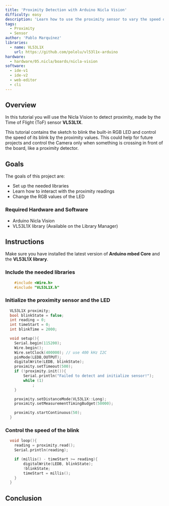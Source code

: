 ```yaml
---
title: 'Proximity Detection with Arduino Nicla Vision'
difficulty: easy
description: 'Learn how to use the proximity sensor to vary the speed of the LED's blink'
tags:
  - Proximity
  - Sensor
author: 'Pablo Marquínez'
libraries: 
  - name: VL53L1X
    url: https://github.com/pololu/vl53l1x-arduino
hardware:
  - hardware/05.nicla/boards/nicla-vision
software:
  - ide-v1
  - ide-v2
  - web-editor
  - cli
---
```


## Overview

In this tutorial you will use the Nicla Vision to detect proximity, made by the Time of Flight (ToF) sensor **VL53L1X**.

This tutorial contains the sketch to blink the built-in RGB LED and control the speed of its blink by the proximity values.
This could help for future projects and control the Camera only when something is crossing in front of the board, like a proximity detector.

## Goals
The goals of this project are:
 - Set up the needed libraries
 - Learn how to interact with the proximity readings
 - Change the RGB values of the LED


### Required Hardware and Software

* Arduino Nicla Vision
* VL53L1X library (Available on the Library Manager)

## Instructions

Make sure you have installed the latest version of **Arduino mbed Core** and the **VL53L1X library**.

### Include the needed libraries

```cpp
    #include <Wire.h>
    #include "VL53L1X.h"
```
### Initialize the proximity sensor and the LED

```cpp
  VL53L1X proximity;
  bool blinkState = false;
  int reading = 0;
  int timeStart = 0;
  int blinkTime = 2000;

  void setup(){
    Serial.begin(115200);
    Wire.begin();
    Wire.setClock(400000); // use 400 kHz I2C
    pinMode(LEDB,OUTPUT);
    digitalWrite(LEDB, blinkState);
    proximity.setTimeout(500);
    if (!proximity.init()){
        Serial.println("Failed to detect and initialize sensor!");
        while (1)
            ;
    }

    proximity.setDistanceMode(VL53L1X::Long);
    proximity.setMeasurementTimingBudget(50000);

    proximity.startContinuous(50);
  }
```

### Control the speed of the blink

```cpp
  void loop(){
    reading = proximity.read();
    Serial.println(reading);

    if (millis() - timeStart >= reading){
        digitalWrite(LEDB, blinkState);
        !blinkState;
        timeStart = millis();
    }
  }
```

## Conclusion


